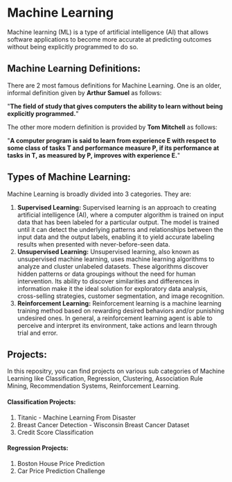 # Machine Learning

Machine learning (ML) is a type of artificial intelligence (AI) that allows software applications to become more accurate at predicting outcomes without being explicitly programmed to do so.

## Machine Learning Definitions:
There are 2 most famous definitions for Machine Learning. One is an older, informal definition given by <b>Arthur Samuel</b> as follows:

"<b>The field of study that gives computers the ability to learn without being explicitly programmed.</b>"

The other more modern definition is provided by <b>Tom Mitchell</b> as follows:

"<b>A computer program is said to learn from experience E with respect to some class of tasks T and performance measure P, if its performance at tasks in T, as measured by P, improves with experience E.</b>"

## Types of Machine Learning:
Machine Learning is broadly divided into 3 categories. They are:

1. <b>Supervised Learning:</b> Supervised learning is an approach to creating artificial intelligence (AI), where a computer algorithm is trained on input data that has been labeled for a particular output. The model is trained until it can detect the underlying patterns and relationships between the input data and the output labels, enabling it to yield accurate labeling results when presented with never-before-seen data.
2. <b>Unsupervised Learning:</b> Unsupervised learning, also known as unsupervised machine learning, uses machine learning algorithms to analyze and cluster unlabeled datasets. These algorithms discover hidden patterns or data groupings without the need for human intervention. Its ability to discover similarities and differences in information make it the ideal solution for exploratory data analysis, cross-selling strategies, customer segmentation, and image recognition.
3. <b>Reinforcement Learning:</b> Reinforcement learning is a machine learning training method based on rewarding desired behaviors and/or punishing undesired ones. In general, a reinforcement learning agent is able to perceive and interpret its environment, take actions and learn through trial and error.

## Projects:
In this repositry, you can find projects on various sub categories of Machine Learning like Classification, Regression, Clustering, Association Rule Mining, Recommendation Systems, Reinforcement Learning. 

#### Classification Projects:
1. Titanic - Machine Learning From Disaster
2. Breast Cancer Detection - Wisconsin Breast Cancer Dataset
3. Credit Score Classification

#### Regression Projects:
1. Boston House Price Prediction
2. Car Price Prediction Challenge
